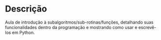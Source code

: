 # Descrição
Aula de introdução à subalgoritmos/sub-rotinas/funções, detalhando suas funcionalidades dentro da programação e mostrando como usar e escrevê-los em Python.
